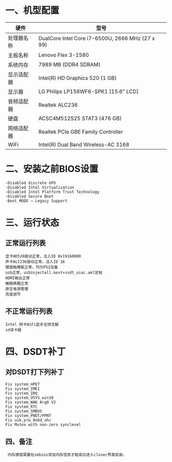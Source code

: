 # 一、机型配置
| 硬件  | 型号  |
| ------------ | ------------ |
| 处理器名称  |	DualCore Intel Core i7-6500U, 2666 MHz (27 x 99)   |
|  	主板名称  |	Lenovo Flex 3-1580   |
| 系统内存  |  	7989 MB (DDR4 SDRAM) |
|  显示适配器 |   Intel(R) HD Graphics 520 (1 GB)|
| 	显示器    |  	LG Philips LP156WF6-SPK1 [15.6" LCD] |
| 音频适配器   | 	Realtek ALC236  |
|  硬盘 | 	ACSC4M512S25 STAT3 (476 GB)  |
|  网络适配器 |   Realtek PCIe GBE Family Controller|
|  WiFi | 	Intel(R) Dual Band Wireless-AC 3168  |
# 二、安装之前BIOS设置
	-Disabled discrete GPU  
	-Disabled Intel Virtualization  
	-Disabled Intel Platform Trust Technology  
	-Disabled Secure Boot  
	-Boot MODE → Legacy Support  
# 三、运行状态
## 正常运行列表
	显卡HD520驱动正常，注入ID 0x19160000  
	声卡ALC236驱动正常，注入ID 16  
	键盘触摸板正常，均为PS2设备  
	usb正常，usbinjectall.kext+ssdt_uiac.aml定制  
	HDMI输出正常  
	睡眠唤醒正常  
	原生电源管理  
	亮度调节  
## 不正常运行列表
	Intel 网卡WiFi蓝牙全球无解  
	sd读卡器  
# 四、DSDT补丁
## 对DSDT打下列补丁  
	Fix system_HPET  
	Fix system_IMEI  
	Fix system_IRQ  
	sys system_OSYS_win10  
	Fix system_WAK Arg0 V2  
	Fix system_RTC 
	Fix system_SMBUS  
	Fix system_PNOT/PPNT  
	Fix usb_prw_0x6d_xhc  
	Fix Mutex with non-zero synclevel  

## 四、备注
	 内存报错需要在smbios添加内存信息才能成功进入clover界面安装。  
	 



